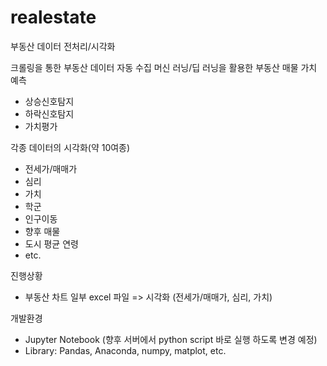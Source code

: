 # realestate
부동산 데이터 전처리/시각화

크롤링을 통한 부동산 데이터 자동 수집
  머신 러닝/딥 러닝을 활용한 부동산 매물 가치 예측
  - 상승신호탐지
  - 하락신호탐지
  - 가치평가
  
  각종 데이터의 시각화(약 10여종)
  - 전세가/매매가
  - 심리
  - 가치
  - 학군
  - 인구이동
  - 향후 매물
  - 도시 평균 연령
  - etc.

  진행상황
  - 부동산 차트 일부 excel 파일 => 시각화
  (전세가/매매가, 심리, 가치)
  

개발환경
  - Jupyter Notebook (향후 서버에서 python script 바로 실행 하도록 변경 예정)
  - Library: Pandas, Anaconda, numpy, matplot, etc.
